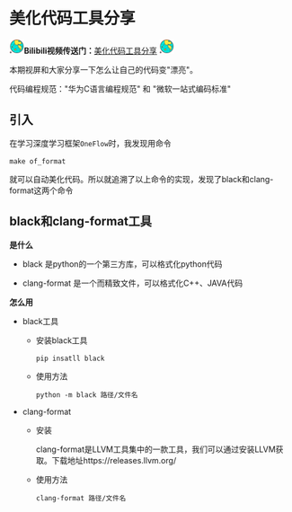 # 美化代码工具分享



<img src="image/ball.png" style="zoom:13%;" align="left" />**Bilibili视频传送门：**[美化代码工具分享](https://www.bilibili.com/video/BV1iQ4y1X7xs?share_source=copy_web)  <img src="image/ball.png" style="zoom:13%;"/>



本期视屏和大家分享一下怎么让自己的代码变"漂亮"。

代码编程规范："华为C语言编程规范" 和 "微软一站式编码标准"



## 引入

在学习深度学习框架`OneFlow`时，我发现用命令

```
make of_format
```

就可以自动美化代码。所以就追溯了以上命令的实现，发现了black和clang-format这两个命令

## black和clang-format工具

**是什么**

* black 是python的一个第三方库，可以格式化python代码

* clang-format 是一个而精致文件，可以格式化C++、JAVA代码

**怎么用**

* black工具

  * 安装black工具

    ```
    pip insatll black
    ```

  * 使用方法

    ```
    python -m black 路径/文件名
    ```

    

* clang-format

  * 安装

    clang-format是LLVM工具集中的一款工具，我们可以通过安装LLVM获取。下载地址https://releases.llvm.org/

  * 使用方法

    ```
    clang-format 路径/文件名
    ```

    